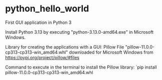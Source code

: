 # python_hello_world
First GUI application in Python 3

Install Python 3.13 by executing "python-3.13.0-amd64.exe" in Microsoft Windows.

Library for creating the applications with a GUI: Pillow
File "pillow-11.0.0-cp313-cp313-win_amd64.whl" downloaded for Microsoft Windows from
https://pypi.org/project/pillow/#files

Command to execute in the terminal to install the Pillow library:
`pip install pillow-11.0.0-cp313-cp313-win_amd64.whl